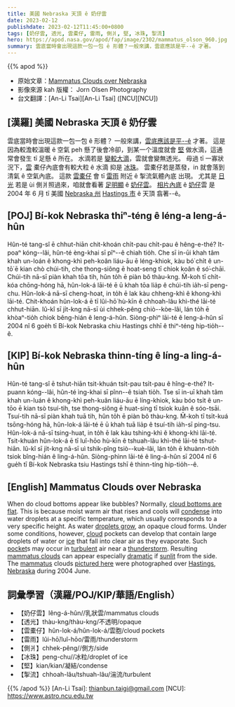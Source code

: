 ```yaml
---
title: 美國 Nebraska 天頂 ê 奶仔雲
date: 2023-02-12
publishdate: 2023-02-12T11:45:00+0800
tags: [奶仔雲, 透光, 雲橐仔, 雷雨, 側爿, 堅, 冰珠, 掣流]
hero: https://apod.nasa.gov/apod/fap/image/2302/mammatus_olson_960.jpg
summary: 雲底當時會出現這款一包一包 ê 形體？一般來講，雲底應該是平--ê 才著。
---
```


{{% apod %}}

- 原始文章：[Mammatus Clouds over Nebraska](https://apod.nasa.gov/apod/ap230212.html)
- 影像來源 kah 版權： Jorn Olsen Photography
- 台文翻譯：[An-Li Tsai][An-Li Tsai] ([NCU][NCU])

## [漢羅] 美國 Nebraska 天頂 ê 奶仔雲
雲底當時會出現這款一包一包 ê 形體？
一般來講，[雲底應該是平--ê][cloud bottoms are flat] 才著。
這是因為較澹較溫暖 ê 空氣 peh 懸了後會冷卻，到某一个溫度就會 [堅][condense] 做水滴，這通常會發生 tī 足懸 ê 所在。
水滴若是 [變較大滴][droplets grow]，雲就會變無透光。
毋過 tī 一寡狀況下，[雲][cloud] 橐仔內底會有較大粒 ê 水滴 抑是 [冰珠][ice]。
雲橐仔若是蒸發，in 就會落到清氣 ê 空氣內底。
這款 [雲橐仔][pocket] 會 tī [雷雨][thunderstorm] 附近 ê 掣流氣體內底 出現。
尤其是 [日光][sunlit] 若是 ùi 側爿照過來，咱就會看著 [足明顯][dramatic] ê [奶仔雲][mammatus clouds]。
[相片內底][pictured here] ê [奶仔][mammatus]雲 是 2004 年 6 月 tī 美國 [Nebraska 州][Nebraska] [Hastings 市][Hastings] ê 天頂 翕著--ê。




## [POJ] Bí-kok Nebraska thiⁿ-téng ê léng-a leng-á-hûn
Hûn-té tang-sî ē chhut-hiān chit-khoán chi̍t-pau chi̍t-pau ê hêng-e-thé? 
It-poaⁿ kóng--lâi, hûn-té èng-khai sī pîⁿ--ê chiah tio̍h.
Che sī in-ūi khah tâm khah un-loán ê khong-khì peh-koân liáu-āu ē léng-khiok, kàu bó͘ chi̍t ê un-tō͘ ē kian chò chúi-tih, che thong-siông ē hoat-seng tī chiok koân ê só͘-chāi.
Chúi-tih nā-sī piàn khah tōa tih, hûn to̍h ē piàn bô thàu-kng.
M̄-koh tī chi̍t-kóa chōng-hóng hā, hûn-lok-á lāi-té ē ū khah tōa lia̍p ê chúi-tih ia̍h-sī peng-chu.
Hûn-lok-á nā-sī cheng-hoat, in to̍h ē lak kàu chheng-khì ê khong-khì lāi-té.
Chit-khoán hûn-lok-á ē tī lûi-hō͘ hù-kīn ê chhoah-lâu khì-thé lāi-té chhut-hiān.
Iû-kî sī ji̍t-kng nā-sī ùi chhek-pêng chiò--kòe-lâi, lán to̍h ē khòaⁿ-tio̍h chiok bêng-hián ê leng-á-hûn.
Siòng-phìⁿ lāi-té ê leng-á-hûn sī 2004 nî 6 goe̍h tī Bí-kok Nebraska chiu Hastings chhī ê thiⁿ-téng hip-tio̍h--ê.

## [KIP] Bí-kok Nebraska thinn-tíng ê líng-a ling-á-hûn
Hûn-té tang-sî ē tshut-hiān tsit-khuán tsi̍t-pau tsi̍t-pau ê hîng-e-thé? 
It-puann kóng--lâi, hûn-té ìng-khai sī pînn--ê tsiah tio̍h.
Tse sī in-uī khah tâm khah un-luán ê khong-khì peh-kuân liáu-āu ē líng-khiok, kàu bóo tsi̍t ê un-tōo ē kian tsò tsuí-tih, tse thong-siông ē huat-sing tī tsiok kuân ê sóo-tsāi.
Tsuí-tih nā-sī piàn khah tuā tih, hûn to̍h ē piàn bô thàu-kng.
M̄-koh tī tsi̍t-kuá tsōng-hóng hā, hûn-lok-á lāi-té ē ū khah tuā lia̍p ê tsuí-tih ia̍h-sī ping-tsu.
Hûn-lok-á nā-sī tsing-huat, in to̍h ē lak kàu tshing-khì ê khong-khì lāi-té.
Tsit-khuán hûn-lok-á ē tī luî-hōo hù-kīn ê tshuah-lâu khì-thé lāi-té tshut-hiān.
Iû-kî sī ji̍t-kng nā-sī uì tshik-pîng tsiò--kuè-lâi, lán to̍h ē khuànn-tio̍h tsiok bîng-hián ê ling-á-hûn.
Siòng-phìnn lāi-té ê ling-á-hûn sī 2004 nî 6 gue̍h tī Bí-kok Nebraska tsiu Hastings tshī ê thinn-tíng hip-tio̍h--ê.


## [English] Mammatus Clouds over Nebraska
When do cloud bottoms appear like bubbles?
Normally, [cloud bottoms are flat][cloud bottoms are flat].
This is because moist warm air that rises and cools will [condense][condense] into water droplets at a specific temperature, which usually corresponds to a very specific height.
As water [droplets grow][droplets grow], an opaque cloud forms.
Under some conditions, however, [cloud][cloud] pockets can develop that contain large droplets of water or [ice][ice] that fall into clear air as they evaporate.
Such [pocket][pocket]s may occur in [turbulent][turbulent] air near a [thunderstorm][thunderstorm].
Resulting [mammatus clouds][mammatus clouds] can appear especially [dramatic][dramatic] if [sunlit][sunlit] from the side.
The [mammatus][mammatus] clouds [pictured here][pictured here] were photographed over [Hastings][Hastings], [Nebraska][Nebraska] during 2004 June.


## 詞彙學習（漢羅/POJ/KIP/華語/English）
- 【奶仔雲】lêng-á-hûn//乳狀雲/mammatus clouds
- 【透光】thàu-kng/thàu-kng/不透明/opaque
- 【雲橐仔】hûn-lok-á/hûn-lok-á/雲胞/cloud pockets
- 【雷雨】lûi-hō͘/luî-hōo/雷雨/thunderstorm
- 【側爿】chhek-pêng//側方/side
- 【冰珠】peng-chu//冰粒/droplet of ice
- 【堅】kian/kian/凝結/condense
- 【掣流】chhoah-lâu/tshuah-lâu/湍流/turbulent


{{% /apod %}}
[An-Li Tsai]: thianbun.taigi@gmail.com
[NCU]: https://www.astro.ncu.edu.tw

[copyright]: https://apod.nasa.gov/apod/fap/lib/about_apod.html#srapply
[License]: https://creativecommons.org/licenses/by/2.0/

[cloud bottoms are flat]:https://www.abc.net.au/news/2020-09-01/flat-bottom-clouds-and-the-science-behind-them/12591230
[condense]:https://svs.gsfc.nasa.gov/10387
[droplets grow]:https://earthobservatory.nasa.gov/Library/GlobalClouds/
[cloud]:https://www.globe.gov/web/s-cool/home/observation-and-reporting/cloud-type
[ice]:https://gpm.nasa.gov/resources/faq/what-are-clouds-made-are-they-more-likely-form-polluted-air-or-pristine-air
[pocket]:https://en.wikipedia.org/wiki/Pocket
[turbulent]:https://en.wikipedia.org/wiki/Turbulence
[thunderstorm]:https://apod.nasa.gov/apod/ap170226.html
[mammatus clouds]:http://ww2010.atmos.uiuc.edu/(Gh)/guides/mtr/cld/cldtyp/oth/mm.rxml
[dramatic]:https://youtu.be/0uLRHfw7TF0
[sunlit]:https://i.pinimg.com/originals/11/dd/61/11dd6174e69c390dc90be5a517e9fb1c.jpg
[mammatus]:https://en.wikipedia.org/wiki/Mammatus_clouds
[pictured here]:https://jornolsen.com/products.php?cat=8
[Hastings]:https://youtu.be/b-o5WpJgC6c
[Nebraska]:https://en.wikipedia.org/wiki/Nebraska


